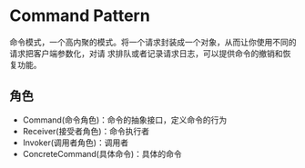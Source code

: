 # Command Pattern
命令模式，一个高内聚的模式。将一个请求封装成一个对象，从而让你使用不同的请求把客户端参数化，对请 求排队或者记录请求日志，可以提供命令的撤销和恢复功能。

## 角色
* Command(命令角色)：命令的抽象接口，定义命令的行为
* Receiver(接受者角色)：命令执行者
* Invoker(调用者角色)：调用者
* ConcreteCommand(具体命令)：具体的命令

